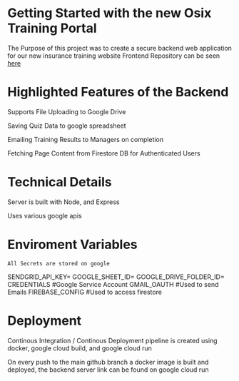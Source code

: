 # Getting Started with the new Osix Training Portal

The Purpose of this project was to create a secure backend web application for our new insurance training website
Frontend Repository can be seen [here](https://github.com/koko2loko/OsixTraining)

# Highlighted Features of the Backend

Supports File Uploading to Google Drive

Saving Quiz Data to google spreadsheet

Emailing Training Results to Managers on completion

Fetching Page Content from Firestore DB for Authenticated Users

# Technical Details
Server is built with Node, and Express

Uses various google apis 

# Enviroment Variables
    All Secrets are stored on google
SENDGRID_API_KEY=
GOOGLE_SHEET_ID=
GOOGLE_DRIVE_FOLDER_ID=
CREDENTIALS #Google Service Account
GMAIL_OAUTH #Used to send Emails
FIREBASE_CONFIG #Used to access firestore

# Deployment
Continous Integration / Continous Deployment pipeline is created using docker, google cloud build, and google cloud run

On every push to the main github branch a docker image is built and deployed, the backend server link can be found on google cloud run